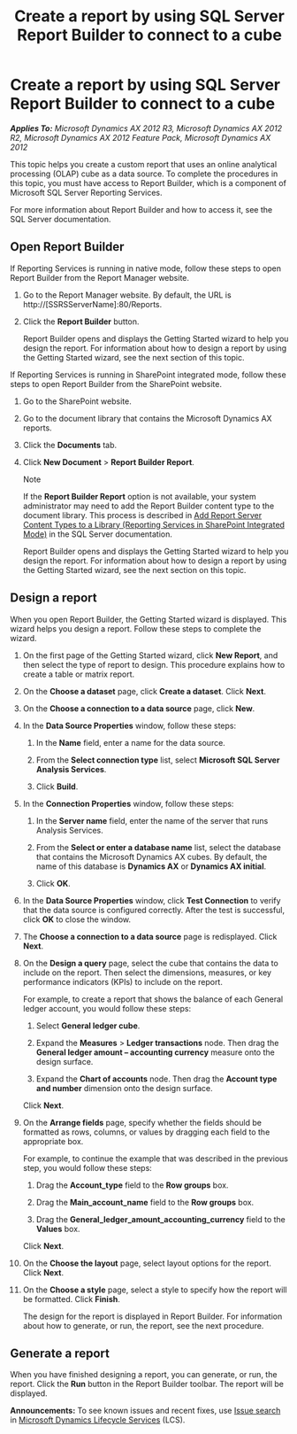 ﻿---
title: Create a report by using SQL Server Report Builder to connect to a cube
TOCTitle: Create a report by using SQL Server Report Builder to connect to a cube
ms:assetid: 0fe8ca70-c5af-4d3f-9019-27d769b80ba6
ms:mtpsurl: https://technet.microsoft.com/en-us/library/Gg731902(v=AX.60)
ms:contentKeyID: 35132819
ms.date: 04/18/2014
mtps_version: v=AX.60
---

# Create a report by using SQL Server Report Builder to connect to a cube 


_**Applies To:** Microsoft Dynamics AX 2012 R3, Microsoft Dynamics AX 2012 R2, Microsoft Dynamics AX 2012 Feature Pack, Microsoft Dynamics AX 2012_

This topic helps you create a custom report that uses an online analytical processing (OLAP) cube as a data source. To complete the procedures in this topic, you must have access to Report Builder, which is a component of Microsoft SQL Server Reporting Services.

For more information about Report Builder and how to access it, see the SQL Server documentation.

## Open Report Builder

If Reporting Services is running in native mode, follow these steps to open Report Builder from the Report Manager website.

1.  Go to the Report Manager website. By default, the URL is http://\[SSRSServerName\]:80/Reports.

2.  Click the **Report Builder** button.
    
    Report Builder opens and displays the Getting Started wizard to help you design the report. For information about how to design a report by using the Getting Started wizard, see the next section of this topic.

If Reporting Services is running in SharePoint integrated mode, follow these steps to open Report Builder from the SharePoint website.

1.  Go to the SharePoint website.

2.  Go to the document library that contains the Microsoft Dynamics AX reports.

3.  Click the **Documents** tab.

4.  Click **New Document** \> **Report Builder Report**.
    

    > [!NOTE]
    > <P>If the <STRONG>Report Builder Report</STRONG> option is not available, your system administrator may need to add the Report Builder content type to the document library. This process is described in <A href="http://technet.microsoft.com/en-us/library/bb326289.aspx">Add Report Server Content Types to a Library (Reporting Services in SharePoint Integrated Mode)</A> in the SQL Server documentation.</P>

    
    Report Builder opens and displays the Getting Started wizard to help you design the report. For information about how to design a report by using the Getting Started wizard, see the next section on this topic.

## Design a report

When you open Report Builder, the Getting Started wizard is displayed. This wizard helps you design a report. Follow these steps to complete the wizard.

1.  On the first page of the Getting Started wizard, click **New Report**, and then select the type of report to design. This procedure explains how to create a table or matrix report.

2.  On the **Choose a dataset** page, click **Create a dataset**. Click **Next**.

3.  On the **Choose a connection to a data source** page, click **New**.

4.  In the **Data Source Properties** window, follow these steps:
    
    1.  In the **Name** field, enter a name for the data source.
    
    2.  From the **Select connection type** list, select **Microsoft SQL Server Analysis Services**.
    
    3.  Click **Build**.

5.  In the **Connection Properties** window, follow these steps:
    
    1.  In the **Server name** field, enter the name of the server that runs Analysis Services.
    
    2.  From the **Select or enter a database name** list, select the database that contains the Microsoft Dynamics AX cubes. By default, the name of this database is **Dynamics AX** or **Dynamics AX initial**.
    
    3.  Click **OK**.

6.  In the **Data Source Properties** window, click **Test Connection** to verify that the data source is configured correctly. After the test is successful, click **OK** to close the window.

7.  The **Choose a connection to a data source** page is redisplayed. Click **Next**.

8.  On the **Design a query** page, select the cube that contains the data to include on the report. Then select the dimensions, measures, or key performance indicators (KPIs) to include on the report.
    
    For example, to create a report that shows the balance of each General ledger account, you would follow these steps:
    
    1.  Select **General ledger cube**.
    
    2.  Expand the **Measures** \> **Ledger transactions** node. Then drag the **General ledger amount – accounting currency** measure onto the design surface.
    
    3.  Expand the **Chart of accounts** node. Then drag the **Account type and number** dimension onto the design surface.
    
    Click **Next**.

9.  On the **Arrange fields** page, specify whether the fields should be formatted as rows, columns, or values by dragging each field to the appropriate box.
    
    For example, to continue the example that was described in the previous step, you would follow these steps:
    
    1.  Drag the **Account\_type** field to the **Row groups** box.
    
    2.  Drag the **Main\_account\_name** field to the **Row groups** box.
    
    3.  Drag the **General\_ledger\_amount\_accounting\_currency** field to the **Values** box.
    
    Click **Next**.

10. On the **Choose the layout** page, select layout options for the report. Click **Next**.

11. On the **Choose a style** page, select a style to specify how the report will be formatted. Click **Finish**.
    
    The design for the report is displayed in Report Builder. For information about how to generate, or run, the report, see the next procedure.

## Generate a report

When you have finished designing a report, you can generate, or run, the report. Click the **Run** button in the Report Builder toolbar. The report will be displayed.

  
**Announcements:** To see known issues and recent fixes, use [Issue search](http://go.microsoft.com/fwlink/?linkid=389258) in [Microsoft Dynamics Lifecycle Services](http://go.microsoft.com/fwlink/?linkid=306505) (LCS).

